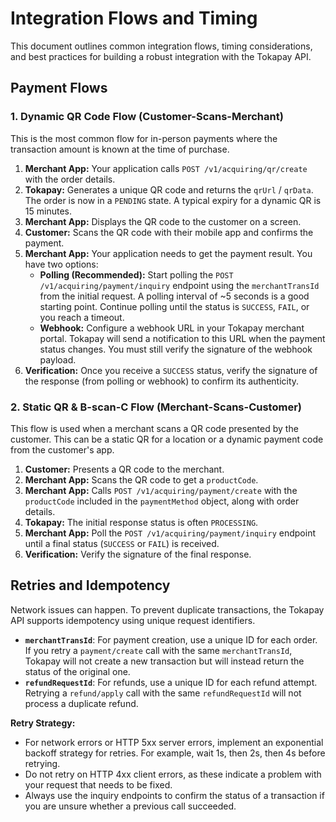 # Integration Flows and Timing

This document outlines common integration flows, timing considerations, and best practices for building a robust integration with the Tokapay API.

## Payment Flows

### 1. Dynamic QR Code Flow (Customer-Scans-Merchant)

This is the most common flow for in-person payments where the transaction amount is known at the time of purchase.

1.  **Merchant App:** Your application calls `POST /v1/acquiring/qr/create` with the order details.
2.  **Tokapay:** Generates a unique QR code and returns the `qrUrl` / `qrData`. The order is now in a `PENDING` state. A typical expiry for a dynamic QR is 15 minutes.
3.  **Merchant App:** Displays the QR code to the customer on a screen.
4.  **Customer:** Scans the QR code with their mobile app and confirms the payment.
5.  **Merchant App:** Your application needs to get the payment result. You have two options:
    *   **Polling (Recommended):** Start polling the `POST /v1/acquiring/payment/inquiry` endpoint using the `merchantTransId` from the initial request. A polling interval of ~5 seconds is a good starting point. Continue polling until the status is `SUCCESS`, `FAIL`, or you reach a timeout.
    *   **Webhook:** Configure a webhook URL in your Tokapay merchant portal. Tokapay will send a notification to this URL when the payment status changes. You must still verify the signature of the webhook payload.
6.  **Verification:** Once you receive a `SUCCESS` status, verify the signature of the response (from polling or webhook) to confirm its authenticity.

### 2. Static QR & B-scan-C Flow (Merchant-Scans-Customer)

This flow is used when a merchant scans a QR code presented by the customer. This can be a static QR for a location or a dynamic payment code from the customer's app.

1.  **Customer:** Presents a QR code to the merchant.
2.  **Merchant App:** Scans the QR code to get a `productCode`.
3.  **Merchant App:** Calls `POST /v1/acquiring/payment/create` with the `productCode` included in the `paymentMethod` object, along with order details.
4.  **Tokapay:** The initial response status is often `PROCESSING`.
5.  **Merchant App:** Poll the `POST /v1/acquiring/payment/inquiry` endpoint until a final status (`SUCCESS` or `FAIL`) is received.
6.  **Verification:** Verify the signature of the final response.

## Retries and Idempotency

Network issues can happen. To prevent duplicate transactions, the Tokapay API supports idempotency using unique request identifiers.

-   **`merchantTransId`**: For payment creation, use a unique ID for each order. If you retry a `payment/create` call with the same `merchantTransId`, Tokapay will not create a new transaction but will instead return the status of the original one.
-   **`refundRequestId`**: For refunds, use a unique ID for each refund attempt. Retrying a `refund/apply` call with the same `refundRequestId` will not process a duplicate refund.

**Retry Strategy:**
-   For network errors or HTTP 5xx server errors, implement an exponential backoff strategy for retries. For example, wait 1s, then 2s, then 4s before retrying.
-   Do not retry on HTTP 4xx client errors, as these indicate a problem with your request that needs to be fixed.
-   Always use the inquiry endpoints to confirm the status of a transaction if you are unsure whether a previous call succeeded.
